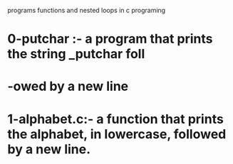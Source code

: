 programs functions and nested loops in c programing

# 0-putchar :- a program that prints the string _putchar foll
# -owed by a new line
# 1-alphabet.c:- a function that prints the alphabet, in lowercase, followed by a new line.

